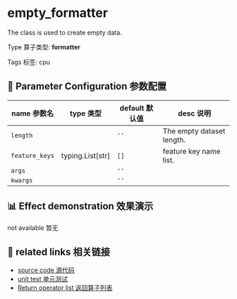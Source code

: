 # empty_formatter


The class is used to create empty data.


Type 算子类型: **formatter**

Tags 标签: cpu

## 🔧 Parameter Configuration 参数配置
| name 参数名 | type 类型 | default 默认值 | desc 说明 |
|--------|------|--------|------|
| `length` |  | `''` | The empty dataset length. |
| `feature_keys` | typing.List[str] | `[]` | feature key name list. |
| `args` |  | `''` |  |
| `kwargs` |  | `''` |  |

## 📊 Effect demonstration 效果演示
not available 暂无

## 🔗 related links 相关链接
- [source code 源代码](../../../data_juicer/ops/formatter/empty_formatter.py)
- [unit test 单元测试]()
- [Return operator list 返回算子列表](../../Operators.md)